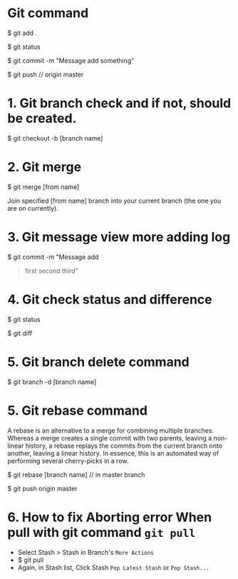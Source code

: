 # Git command

$ git add .

$ git status

$ git commit -m "Message add something"

$ git push // origin master

# 1. Git branch check and if not, should be created.

$ git checkout -b [branch name]

# 2. Git merge

$ git merge [from name]

Join specified [from name] branch into your current branch (the one
you are on currently).

# 3. Git message view more adding log

$ git commit -m "Message add 
> first
> second
> third"

# 4. Git check status and difference

$ git status

$ git diff

# 5. Git branch delete command

$ git branch -d [branch name]

# 5. Git rebase command
A rebase is an alternative to a merge for combining multiple branches. Whereas a merge creates a single commit with two parents, leaving a non-linear history, a rebase replays the commits from the current branch onto another, leaving a linear history. In essence, this is an automated way of performing several cherry-picks in a row.

$ git rebase [branch name] // in master branch

$ git push origin master

# 6. How to fix Aborting error When pull with git command `git pull`

- Select Stash > Stash in Branch's `More Actions` 
- $ git pull
- Again, in Stash list, Click Stash `Pop Latest Stash` or `Pop Stash...`